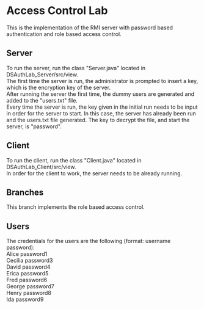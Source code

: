 # Access Control Lab
This is the implementation of the RMI server with password based authentication and role based access control.

## Server 
To run the server, run the class "Server.java" located in DSAuthLab_Server/src/view.\
The first time the server is run, the administrator is prompted to insert a key, which is the encryption key of the server.\
After running the server the first time, the dummy users are generated and added to the "users.txt" file.\
Every time the server is run, the key given in the initial run needs to be input in order for the server to start.
In this case, the server has already been run and the users.txt file generated.
The key to decrypt the file, and start the server, is "password".

## Client 
To run the client, run the class "Client.java" located in DSAuthLab_Client/src/view.\
In order for the client to work, the server needs to be already running.

## Branches
This branch implements the role based access control.

## Users
The credentials for the users are the following (format: username password):\
Alice password1\
Cecilia password3\
David password4\
Erica password5\
Fred password6\
George password7\
Henry password8\
Ida password9
